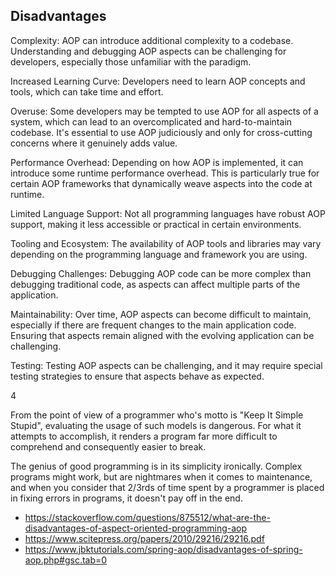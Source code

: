 ## Disadvantages 

Complexity: AOP can introduce additional complexity to a codebase. Understanding and debugging AOP aspects can be challenging for developers, especially those unfamiliar with the paradigm.

Increased Learning Curve: Developers need to learn AOP concepts and tools, which can take time and effort.

Overuse: Some developers may be tempted to use AOP for all aspects of a system, which can lead to an overcomplicated and hard-to-maintain codebase. It's essential to use AOP judiciously and only for cross-cutting concerns where it genuinely adds value.

Performance Overhead: Depending on how AOP is implemented, it can introduce some runtime performance overhead. This is particularly true for certain AOP frameworks that dynamically weave aspects into the code at runtime.

Limited Language Support: Not all programming languages have robust AOP support, making it less accessible or practical in certain environments.

Tooling and Ecosystem: The availability of AOP tools and libraries may vary depending on the programming language and framework you are using.

Debugging Challenges: Debugging AOP code can be more complex than debugging traditional code, as aspects can affect multiple parts of the application.

Maintainability: Over time, AOP aspects can become difficult to maintain, especially if there are frequent changes to the main application code. Ensuring that aspects remain aligned with the evolving application can be challenging.

Testing: Testing AOP aspects can be challenging, and it may require special testing strategies to ensure that aspects behave as expected.

4

From the point of view of a programmer who's motto is "Keep It Simple Stupid", evaluating the usage of such models is dangerous. For what it attempts to accomplish, it renders a program far more difficult to comprehend and consequently easier to break.

The genius of good programming is in its simplicity ironically. Complex programs might work, but are nightmares when it comes to maintenance, and when you consider that 2/3rds of time spent by a programmer is placed in fixing errors in programs, it doesn't pay off in the end.

- https://stackoverflow.com/questions/875512/what-are-the-disadvantages-of-aspect-oriented-programming-aop
- https://www.scitepress.org/papers/2010/29216/29216.pdf
- https://www.jbktutorials.com/spring-aop/disadvantages-of-spring-aop.php#gsc.tab=0